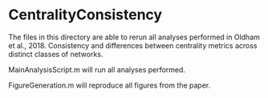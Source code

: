 # CentralityConsistency

The files in this directory are able to rerun all analyses performed in Oldham et al., 2018. Consistency and differences between centrality metrics across distinct classes of networks.

MainAnalysisScript.m will run all analyses performed.

FigureGeneration.m will reproduce all figures from the paper.
